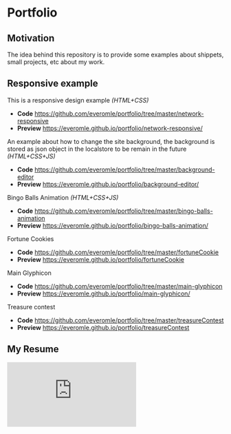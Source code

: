 # Portfolio

## Motivation

The idea behind this repository is to provide some examples about shippets, small projects, etc about my work.

## Responsive example

This is a responsive design example  *(HTML+CSS)*
* **Code** https://github.com/everomle/portfolio/tree/master/network-responsive
* **Preview** https://everomle.github.io/portfolio/network-responsive/

An example about how to change the site background, the background is stored as json object in the localstore to be remain in the future *(HTML+CSS+JS)*
* **Code** https://github.com/everomle/portfolio/tree/master/background-editor
* **Preview** https://everomle.github.io/portfolio/background-editor/

Bingo Balls Animation  *(HTML+CSS+JS)*
* **Code** https://github.com/everomle/portfolio/tree/master/bingo-balls-animation
* **Preview** https://everomle.github.io/portfolio/bingo-balls-animation/

Fortune Cookies
* **Code** https://github.com/everomle/portfolio/tree/master/fortuneCookie
* **Preview** https://everomle.github.io/portfolio/fortuneCookie

Main Glyphicon
* **Code** https://github.com/everomle/portfolio/tree/master/main-glyphicon
* **Preview** https://everomle.github.io/portfolio/main-glyphicon/


Treasure contest
* **Code** https://github.com/everomle/portfolio/tree/master/treasureContest
* **Preview** https://everomle.github.io/portfolio/treasureContest


## My Resume
![Preview](https://everomle.github.io/portfolio/resume_evelyn_roman_leiton.pdf)